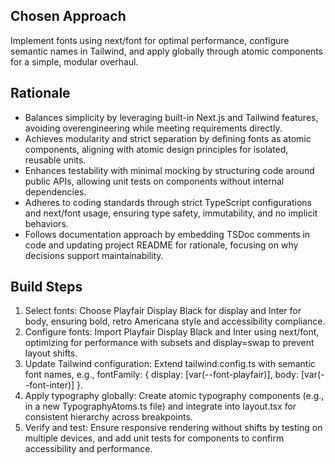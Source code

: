 ## Chosen Approach
Implement fonts using next/font for optimal performance, configure semantic names in Tailwind, and apply globally through atomic components for a simple, modular overhaul.

## Rationale
- Balances simplicity by leveraging built-in Next.js and Tailwind features, avoiding overengineering while meeting requirements directly.
- Achieves modularity and strict separation by defining fonts as atomic components, aligning with atomic design principles for isolated, reusable units.
- Enhances testability with minimal mocking by structuring code around public APIs, allowing unit tests on components without internal dependencies.
- Adheres to coding standards through strict TypeScript configurations and next/font usage, ensuring type safety, immutability, and no implicit behaviors.
- Follows documentation approach by embedding TSDoc comments in code and updating project README for rationale, focusing on why decisions support maintainability.

## Build Steps
1. Select fonts: Choose Playfair Display Black for display and Inter for body, ensuring bold, retro Americana style and accessibility compliance.
2. Configure fonts: Import Playfair Display Black and Inter using next/font, optimizing for performance with subsets and display=swap to prevent layout shifts.
3. Update Tailwind configuration: Extend tailwind.config.ts with semantic font names, e.g., fontFamily: { display: [var(--font-playfair)], body: [var(--font-inter)] }.
4. Apply typography globally: Create atomic typography components (e.g., in a new TypographyAtoms.ts file) and integrate into layout.tsx for consistent hierarchy across breakpoints.
5. Verify and test: Ensure responsive rendering without shifts by testing on multiple devices, and add unit tests for components to confirm accessibility and performance.